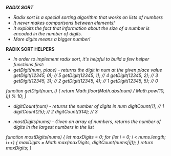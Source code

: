 ***RADIX SORT***
- *Radix sort is a special sorting algorithm that works on lists of numbers*
- *It never makes comparisons between elements!*
- *It exploits the fact that information about the size of a number is encoded in the number of digits.*
- *More digits means a bigger number!*

**RADIX SORT HELPERS**
- *In order to implement radix sort, it's helpful to build a few helper functions first:*
- *getDigit(num, place) - returns the digit in num at the given place value*
*getDigit(12345, 0); // 5*
*getDigit(12345, 1); // 4*
*getDigit(12345, 2); // 3*
*getDigit(12345, 3); // 2*
*getDigit(12345, 4); // 1*
*getDigit(12345, 5); // 0*

*function getDigit(num, i) {*
  *return Math.floor(Math.abs(num) / Math.pow(10, i)) % 10;*
*}*

- *digitCount(num) - returns the number of digits in num*
*digitCount(1); // 1*
*digitCount(25); // 2*
*digitCount(314); // 3*

- *mostDigits(nums) - Given an array of numbers, returns the number of digits in the largest numbers in the list*

*function mostDigits(nums) {*
  *let maxDigits = 0;*
  *for (let i = 0; i < nums.length; i++) {*
    *maxDigits = Math.max(maxDigits, digitCount(nums[i]));*
  *}*
  *return maxDigits;*
*}*